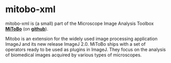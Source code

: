 # mitobo-xml
mitobo-xml is (a small) part  of 
the Microscope Image Analysis Toolbox [**MiToBo**](http://www.informatik.uni-halle.de/mitobo)
(on [**github**](https://github.com/mitobo-hub/mitobo.git)).

Mitobo is an extension for the widely used image processing application ImageJ and its new release ImageJ 2.0.
MiToBo ships with a set of operators ready to be used as plugins in ImageJ. They focus on the analysis of biomedical images acquired by various types of microscopes.

